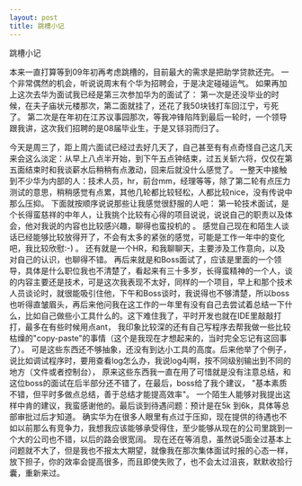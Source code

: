 ```yaml
---
layout: post
title: 跳槽小记
---
```

跳槽小记

本来一直打算等到09年初再考虑跳槽的，目前最大的需求是把助学贷款还完。
一个非常偶然的机会，听说说周末有个华为招聘会，于是决定碰碰运气。
如果再加上这次去华为面试我已经是第三次参加华为的面试了：
第一次是还没毕业的时候，在夫子庙状元楼那次，第二面就挂了，还花了我50块钱打车回江宁，亏死了。
第二次是在年初在江苏议事园那次，等我冲锋陷阵到最后一轮时，一个领导跟我讲，这次我们招聘的是08届毕业生，于是又铩羽而归了。

今天是周三了，距上周六面试已经过去好几天了，自己甚至有有点奇怪自己这几天来会这么淡定：从早上八点半开始，到下午五点钟结束，过五关斩六将，仅仅在第五面结束时和我谈薪水后稍稍有点激动，回来后就没什么感觉了。
一整天中接触到不少华为内部的人：技术人员，hr，前台mm，经理等等，除了第二轮有点压力测试的意思，稍稍感觉有点累，其他几轮都比较轻松，人都比较nice，没有传说中那么压抑。
下面就按顺序说说那些让我感觉很舒服的人吧：
第一轮技术面试，是个长得蛮慈祥的中年人，让我挑个比较有心得的项目说说，说说自己的职责以及体会，他对我说的内容也比较感兴趣，聊得也蛮投机的 。
感觉自己现在和陌生人谈话已经能够比较放得开了，不会有太多的紧张的感觉，可能是工作一年中的变化吧，我比较欣慰:-) 。
还有就是一个HR，和我聊聊天，主要涉及工作意向，以及对自己的认识，也聊得不错。
再后来就是和Boss面试了，应该是里面的一个领导，具体是什么职位我也不清楚了，看起来有三十多岁，长得蛮精神的一个人，谈的内容主要还是技术，可是这次我表现不太好，同样的一个项目，早上和那个技术人员谈论时，就很能吸引住他，下午和Boss谈时，我说得也不够清楚，所以boss也听得直皱眉头，再后来他问我在这工作的一年里有没有自己去尝试着总结一下什么，比如自己做些小工具什么的。这下难住我了，平时开发也就在IDE里敲敲打打，最多在有些时候用点ant，
我印象比较深的还有自己写程序去帮我做一些比较枯燥的"copy-paste"的事情（这个是我现在才想起来的，当时完全忘记有这回事了）。
可是这些东西还不够抽象，还没有到达小工具的高度。后来他举了个例子，说比如调试程序时，要用查看log怎么办，我说log4j啊，按不同级别输出到不同的地方（文件或者控制台），
原来这些东西我一直在用了可惜就是没有注意总结，和这位boss的面试在后半部分还不错了，在最后，boss给了我个建议，
"基本素质不错，但平时多做点总结，善于总结才能提高效率"。 
一个陌生人能够对我提出这样中肯的建议，我蛮感谢他的。最后谈到待遇问题：预计是在5k 到6k，具体等总部审批过后才知道。 
确实华为在很多人眼里有点过于压抑，现在提供的待遇也不如以前那么有竞争力，我想我应该能够承受得住，至少能够从现在的公司里跳到一个大的公司也不错，以后的路会很宽阔。
现在还在等消息，虽然说5面全过基本上问题就不大了，但是我也不报太大期望，就像我在那次集体面试时报的心态一样，放下担子，你的效率会提高很多，而且即使失败了，也不会太过沮丧，默默收拾行囊，重新来过。
